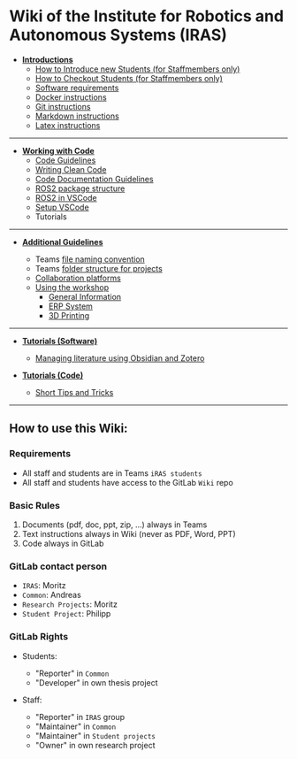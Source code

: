 # Wiki of the Institute for Robotics and Autonomous Systems (IRAS) 

- [<b>Introductions</b>](1-Guidelines_for_Students/1.4-Introductions/1.4-introductions.md)
  - [How to Introduce new Students (for Staffmembers only)](1-Guidelines_for_Students/1.4-Introductions/introductions_for_new_students.md)
  - [How to Checkout Students (for Staffmembers only)](1-Guidelines_for_Students/1.4-Introductions/student_checkout_guideline.md)
  - [Software requirements](1-Guidelines_for_Students/1.4-Introductions/software_requirements.md)
  - [Docker instructions](1-Guidelines_for_Students/1.4-Introductions/docker_instructions.md)
  - [Git instructions](1-Guidelines_for_Students/1.4-Introductions/git_instructions.md)
  - [Markdown instructions](1-Guidelines_for_Students/1.4-Introductions/markdown_instructions.md)
  - [Latex instructions](https://www.w.hs-karlsruhe.de/gitlab/iras/common/instructions/thesis_template)

<hr>

- [<b>Working with Code</b>](1-Guidelines_for_Students/1.5-Software_Guidelines/1.5-software_guidelines.md)
  - [Code Guidelines](1-Guidelines_for_Students/1.5-Software_Guidelines/code_guidelines.md)
  - [Writing Clean Code](1-Guidelines_for_Students/1.5-Software_Guidelines/clean_code.md)
  - [Code Documentation Guidelines](1-Guidelines_for_Students/1.5-Software_Guidelines/documentation_guidelines.md)
  - [ROS2 package structure](1-Guidelines_for_Students/1.5-Software_Guidelines/ros2_package_structure.md)
  - [ROS2 in VSCode](1-Guidelines_for_Students/1.5-Software_Guidelines/ros2_in_visualstudio.md)
  - [Setup VSCode](1-Guidelines_for_Students/1.5-Software_Guidelines/vs_code_setup.md)
  - Tutorials

<hr>

- [<b>Additional Guidelines</b>](1-Guidelines_for_Students/1.6-General_Guidelines/1.6-general_guidelines.md)

  - Teams [file naming convention](1-Guidelines_for_Students/1.6-General_Guidelines/folder_structure_in_microsoft_teams.md)
  - Teams [folder structure for projects](1-Guidelines_for_Students/1.6-General_Guidelines/filenames_in_microsoft_teams.md)
  - [Collaboration platforms](1-Guidelines_for_Students/1.6-General_Guidelines/collaboration_platforms.md)
  - [Using the workshop](1-Guidelines_for_Students/1.7-Workshop/1.7-workshop.md)
    - [General Information](1-Guidelines_for_Students/1.7-Workshop/workshop_guidelines.md)
    - [ERP System](1-Guidelines_for_Students/1.7-Workshop/erp.md)
    - [3D Printing](https://www.w.hs-karlsruhe.de/gitlab/iras/common/instructions/print3d)

<hr>

- [<b>Tutorials (Software) </b>](3-Tutorials/3.1-Software/3.1-software.md)
    - [Managing literature using Obsidian and Zotero](https://www.w.hs-karlsruhe.de/gitlab/iras/common/instructions/obsidian-zotero-research-workflow)

- [<b> Tutorials (Code) </b>](3-Tutorials/3.2-Code/3.2-code.md)
  - [Short Tips and Tricks](3-Tutorials/3.2-Code/tips_tricks.md)


<hr>


## How to use this Wiki:

### Requirements
- All staff and students are in Teams `iRAS students`
- All staff and students have access to the GitLab `Wiki` repo

### Basic Rules
1. Documents (pdf, doc, ppt, zip, ...) always in Teams
2. Text instructions always in Wiki (never as PDF, Word, PPT)
3. Code always in GitLab

### GitLab contact person
  - `IRAS`: Moritz
  - `Common`: Andreas
  - `Research Projects`: Moritz
  - `Student Project`: Philipp

### GitLab Rights
- Students: 	
  - "Reporter" in `Common`
  - "Developer" in own thesis project

- Staff:
  - "Reporter" in `IRAS` group
  - "Maintainer" in `Common`
  - "Maintainer" in `Student projects`
  - "Owner" in own research project
